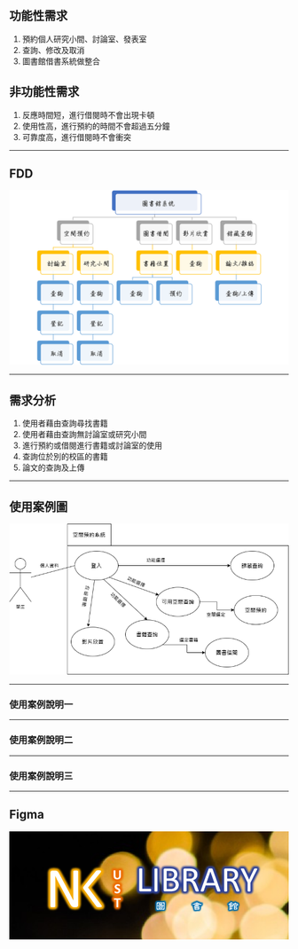 ## 功能性需求
1. 預約個人研究小間、討論室、發表室  
2. 查詢、修改及取消  
3. 圖書館借書系統做整合  

## 非功能性需求
1. 反應時間短，進行借閱時不會出現卡頓  
2. 使用性高，進行預約的時間不會超過五分鐘  
3. 可靠度高，進行借閱時不會衝突  
---

## FDD
![fdd](fdd.png "FDD")

---
## 需求分析
1. 使用者藉由查詢尋找書籍  
2. 使用者藉由查詢無討論室或研究小間  
3. 進行預約或借閱進行書籍或討論室的使用    
4. 查詢位於別的校區的書籍  
5. 論文的查詢及上傳   



---
## 使用案例圖
![use_case](使用案例圖.drawio.png "use_case")  

---

### 使用案例說明一  


---
### 使用案例說明二  


---
### 使用案例說明三  


---
## Figma
 
[![Figma](Figma.png "Figma") ](https://www.figma.com/proto/hzKF82u9MAdTN9LQJhKnOU/G14-FIGMA?node-id=0%3A3&scaling=min-zoom&page-id=0%3A1&starting-point-node-id=0%3A3)
